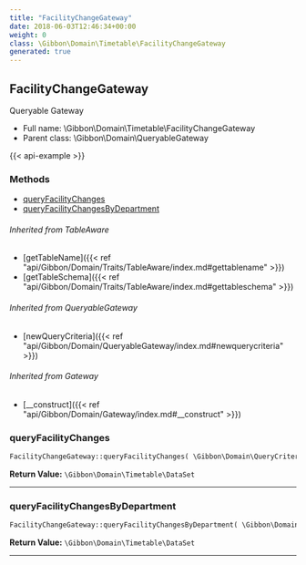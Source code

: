 ```yaml
---
title: "FacilityChangeGateway"
date: 2018-06-03T12:46:34+00:00
weight: 0
class: \Gibbon\Domain\Timetable\FacilityChangeGateway
generated: true
---
```


## FacilityChangeGateway

Queryable Gateway



* Full name: \Gibbon\Domain\Timetable\FacilityChangeGateway
* Parent class: \Gibbon\Domain\QueryableGateway

{{< api-example >}} 



### Methods

- [queryFacilityChanges](#queryfacilitychanges)
- [queryFacilityChangesByDepartment](#queryfacilitychangesbydepartment)




###### Inherited from TableAware
- [getTableName]({{< ref "api/Gibbon/Domain/Traits/TableAware/index.md#gettablename" >}})
- [getTableSchema]({{< ref "api/Gibbon/Domain/Traits/TableAware/index.md#gettableschema" >}})

###### Inherited from QueryableGateway
- [newQueryCriteria]({{< ref "api/Gibbon/Domain/QueryableGateway/index.md#newquerycriteria" >}})

###### Inherited from Gateway
- [__construct]({{< ref "api/Gibbon/Domain/Gateway/index.md#__construct" >}})



### queryFacilityChanges



```php
FacilityChangeGateway::queryFacilityChanges( \Gibbon\Domain\QueryCriteria $criteria, $gibbonPersonID = null ): \Gibbon\Domain\Timetable\DataSet
```






**Return Value:**
`\Gibbon\Domain\Timetable\DataSet`  



---

### queryFacilityChangesByDepartment



```php
FacilityChangeGateway::queryFacilityChangesByDepartment( \Gibbon\Domain\QueryCriteria $criteria, $gibbonPersonID ): \Gibbon\Domain\Timetable\DataSet
```






**Return Value:**
`\Gibbon\Domain\Timetable\DataSet`  



---

